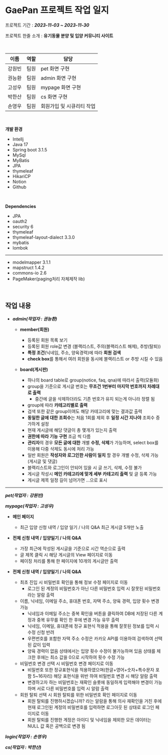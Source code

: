 # GaePan 프로젝트 작업 일지

프로젝트 기간 : **_2023-11-03 ~ 2023-11-30_**

프로젝트 한줄 소개 : __유기동물 분양 및 입양 커뮤니티 사이트__

<br/>

| 이름 | 역할 | 담당 |
| --- | --- | --- |
| 강원빈 | 팀원 | pet 화면 구현 |
| 권능환 | 팀원 | admin 화면 구현 |
| 고성우 | 팀원 | mypage 화면 구현 |
| 박한산 | 팀원 | cs 화면 구현 |
| 손영우 | 팀원 | 회원가입 및 시큐리티 작업 |

<br/>

**개발 환경**
- Intellj
- Java 17
- Spring boot 3.1.5
- MySql
- MyBatis
- JPA
- thymeleaf
- HikariCP
- Notion
- Github

<br/>

**Dependencies**
- JPA
- oauth2
- security 6
- thymeleaf
- thymeleaf-layout-dialect 3.3.0
- mybatis
- lombok
--------------
- modelmapper 3.1.1
- mapstruct 1.4.2
- commons-io 2.6
- PageMaker(paging처리 자체제작 lib)

<br/>

**작업 내용**
--

* ***admin(작업자 : 권능환)***
  * ****member(회원)****
    * 등록된 회원 목록 보기
    * 등록된 회원 role값 변경 (블랙리스트, 주의(블랙리스트 해제), 추방(탈퇴))
    * **특정 조건**(닉네임, 주소, 양육경력)에 따라 **회원 검색**
    * **check box**를 통해서 여러 회원을 동시에 블랙리스트 or 추방 시킬 수 있음
    
  
  * ****board(게시판)****
    * 하나의 board table로 group(notice, faq, qna)에 따라서 출력(모듈화)
    * group을 기준으로 게시글 번호는 **무조건 1번부터 마지막 번호까지 차례대로 출력**
      * 중간에 글을 삭제하더라도 기존 번호가 유지 되는게 아니라 정렬 됨
    *  group에 따라 **카테고리별로 출력**
      *  검색 또한 같은 group이여도 해당 카테고리에 맞는 결과값 출력
    *  **동일한 글에 대한 조회수**는 처음 1회를 제외 후 **일정 시간 지나야** 조회수 증가하게 설정
    *  현재 게시글에 해당 댓글이 총 몇개가 있는지 출력
    *  **권한에 따라 기능 구현** 조금 씩 다름
      *  **관리자**의 경우 **모든 글에 대한** 개별 **수정, 삭제**가 가능하며, select box를 이용해 다중 삭제도 동시에 처리 가능
      *  일반 회원은 **작성자와 로그인한 사람이 일치** 할 경우 개별 수정, 삭제 가능(게시글 및 댓글)
      *  블랙리스트와 로그인이 안되어 있을 시 글 쓰기, 삭제, 수정 불가
    *  게시글 작성시 **메인 카테고리에 맞게 세부 카테고리 출력** 및 글 등록 가능
    *  게시글 제목 일정 길이 넘어가면 ...으로 표시

- - - 
***pet(작업자 : 강원빈)***

***mypage(작업자 : 고성우)***
 * ****메인 페이지****
    * 최근 입양 신청 내역 / 입양 일기 / 나의 Q&A 최근 게시글 5개만 노출
  
      
 * ****전체 신청 내역 / 입양일기 / 나의 Q&A****   
    * 가장 최근에 작성된 게시글을 기준으로 시간 역순으로 출력
    * 글 제목 클릭 시 해당 게시글의 View 페이지로 이동
    * 페이징 처리를 통해 한 페이지에 10개의 게시글만 출력
  

* ****전체 신청 내역 / 입양일기 / 나의 Q&A****
    * 최초 진입 시 비밀번호 확인을 통해 정보 수정 페이지로 이동
      * 로그인 된 계정의 비밀번호가 아닌 다른 비밀번호 입력 시 잘못된 비밀번호라는 알람 출력
    * 이름, 닉네임, 이메일 주소, 휴대폰 번호, 자택 주소, 양육 경력, 입양 횟수 변경 가능
      * 닉네임과 이메일 주소는 중복 확인을 버튼을 클릭하여 DB에 저장된 다른 계정과 중복 유무를 확인 한 후에 변경 가능 유무 출력
      * 닉네임, 이메일, 휴대폰에 정규 표현식 적용을 통해 잘못된 정보를 입력 시 수정 신청 반려
      * 우편번호를 포함한 자택 주소 수정은 카카오 API를 이용하여 검색하여 선택된 값이 입력
      * 양육 경력이 없음 상태에서는 입양 횟수 수정이 불가능하며 있음 상태를 체크한 후에는 최소 값을 0으로 시작하여 횟수 수정 가능
    * 비밀번호 변경 선택 시 비밀번호 변경 페이지로 이동
      * 비밀번호 또한 정규표현식을 적용하였으며(한글+영어+숫자+특수문자 포함 5~16자리) 해당 표현식을 위반 하여 비밀번호 변경 시 해당 알람 출력
      * 변경하고자 하는 비밀번호는 재확인 슬롯에 동일하게 입력해야 변경이 가능하며 서로 다른 비밀번호를 입력 시 알람 출력
    * 회원 탈퇴 선택 시 회원 탈퇴를 위한 비밀번호 확인 페이지로 이동
      * 회원 탈퇴를 진행하시겠습니까? 라는 알람을 통해 의사 재확인을 거친 후에 현재 로그인된 계정의 비밀번호를 입력하면 로그아웃 된 상태로 로그인 페이지로 이동
      * 회원 탈퇴를 진행한 계정은 아이디 및 닉네임을 제외한 모든 데이터는 NULL 값 혹은 공백으로 변경 됨
   

***login(작업자 : 손영우)***

***cs(작업자 : 박한산)***

